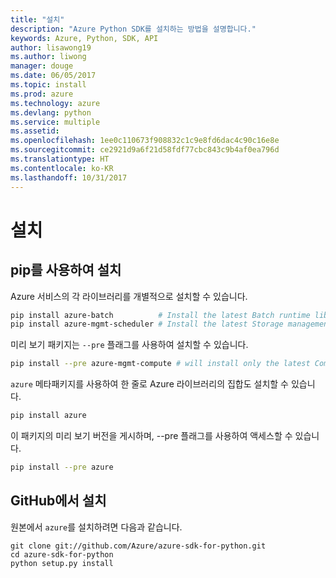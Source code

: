 ```yaml
---
title: "설치"
description: "Azure Python SDK를 설치하는 방법을 설명합니다."
keywords: Azure, Python, SDK, API
author: lisawong19
ms.author: liwong
manager: douge
ms.date: 06/05/2017
ms.topic: install
ms.prod: azure
ms.technology: azure
ms.devlang: python
ms.service: multiple
ms.assetid: 
ms.openlocfilehash: 1ee0c110673f908832c1c9e8fd6dac4c90c16e8e
ms.sourcegitcommit: ce2921d9a6f21d58fdf77cbc843c9b4af0ea796d
ms.translationtype: HT
ms.contentlocale: ko-KR
ms.lasthandoff: 10/31/2017
---
```

# <a name="installation"></a>설치

## <a name="installation-with-pip"></a>pip를 사용하여 설치

Azure 서비스의 각 라이브러리를 개별적으로 설치할 수 있습니다.

```bash
pip install azure-batch          # Install the latest Batch runtime library
pip install azure-mgmt-scheduler # Install the latest Storage management library
```

미리 보기 패키지는 `--pre` 플래그를 사용하여 설치할 수 있습니다.

```bash
pip install --pre azure-mgmt-compute # will install only the latest Compute Management library
```

`azure` 메타패키지를 사용하여 한 줄로 Azure 라이브러리의 집합도 설치할 수 있습니다.

```bash
pip install azure
```

이 패키지의 미리 보기 버전을 게시하며, --pre 플래그를 사용하여 액세스할 수 있습니다.

```bash
pip install --pre azure
```

## <a name="install-from-github"></a>GitHub에서 설치

원본에서 `azure`를 설치하려면 다음과 같습니다.

    git clone git://github.com/Azure/azure-sdk-for-python.git
    cd azure-sdk-for-python
    python setup.py install
